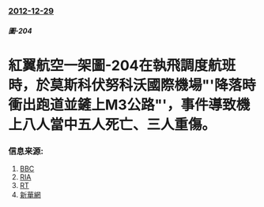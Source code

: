 ### [2012-12-29](/news/2012/12/29/index.md)

##### 圖-204
#  紅翼航空一架圖-204在執飛調度航班時，於莫斯科伏努科沃國際機場"'降落時衝出跑道並鏟上M3公路"'，事件導致機上八人當中五人死亡、三人重傷。




### 信息来源:

1. [BBC](http://www.bbc.co.uk/news/world-europe-20865369)
2. [RIA](https://web.archive.org/web/20130101201834/http://en.ria.ru/russia/20121229/178480556/Two_Dead_as_Russian_Airliner_Overshoots.html)
3. [RT](http://rt.com/news/moscow-plane-crash-video-095/)
4. [新華網](http://news.xinhuanet.com/english/world/2012-12/30/c_132071451.htm)
